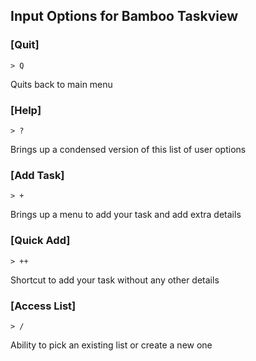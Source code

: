 ## Input Options for Bamboo Taskview
### [Quit]

    > Q
Quits back to main menu
### [Help]

    > ?
Brings up a condensed version of this list of user options

### [Add Task]

    > +
Brings up a menu to add your task and add extra details
### [Quick Add]

    > ++
Shortcut to add your task without any other details
### [Access List]

    > /
Ability to pick an existing list or create a new one
